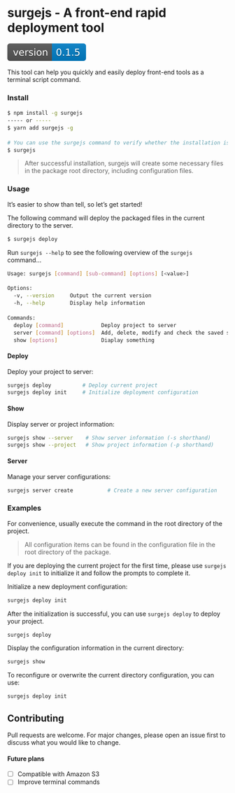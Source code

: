 # surgejs - A front-end rapid deployment tool

![version-0.1.5-blue](./vendor/images/version-0.1.5-blue.svg)

This tool can help you quickly and easily deploy front-end tools as a terminal script command.



### Install

```bash
$ npm install -g surgejs
----- or -----
$ yarn add surgejs -g

# You can use the surgejs command to verify whether the installation is successful.
$ surgejs
```

> After successful installation, surgejs will create some necessary files in the package root directory, including configuration files.



### Usage

It’s easier to show than tell, so let’s get started!

The following command will deploy the packaged files in the current directory to the server.

```bash
$ surgejs deploy
```

Run `surgejs --help` to see the following overview of the `surgejs` command...

```bash
Usage: surgejs [command] [sub-command] [options] [<value>]

Options:
  -v, --version     Output the current version
  -h, --help        Display help information

Commands:
  deploy [command]            Deploy project to server
  server [command] [options]  Add, delete, modify and check the saved server list
  show [options]              Diaplay something

```

#### Deploy

Deploy your project to server:

```bash
surgejs deploy          # Deploy current project
surgejs deploy init     # Initialize deployment configuration
```

#### Show

Display server or project information:

```bash
surgejs show --server    # Show server information (-s shorthand)
surgejs show --project   # Show project information (-p shorthand)
```

#### Server

Manage your server configurations:

```bash
surgejs server create           # Create a new server configuration
```



### Examples

For convenience, usually execute the command in the root directory of the project.

> All configuration items can be found in the configuration file in the root directory of the package.

If you are deploying the current project for the first time, please use `surgejs deploy init` to initialize it and follow the prompts to complete it.

Initialize a new deployment configuration:

```bash
surgejs deploy init
```

After the initialization is successful, you can use `surgejs deploy` to deploy your project.

```bash
surgejs deploy
```

Display the configuration information in the current directory:

```bash
surgejs show
```

To reconfigure or overwrite the current directory configuration, you can use:

```bash
surgejs deploy init
```



## Contributing

Pull requests are welcome. For major changes, please open an issue first to discuss what you would like to change.

#### Future plans

- [ ] Compatible with Amazon S3
- [ ] Improve terminal commands
